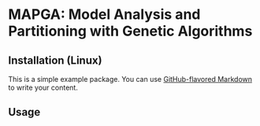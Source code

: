 # MAPGA: Model Analysis and Partitioning with Genetic Algorithms

## Installation (Linux)
This is a simple example package. You can use
[GitHub-flavored Markdown](https://guides.github.com/features/mastering-markdown/)
to write your content.

## Usage